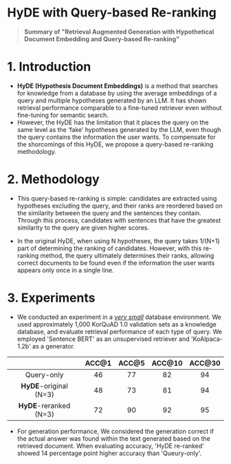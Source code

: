# HyDE with Query-based Re-ranking
> __Summary of "Retrieval Augmented Generation with Hypothetical Document Embedding and Query-based Re-ranking"__

# 1. Introduction
- __HyDE (Hypothesis Document Embeddings)__ is a method that searches for knowledge from a database by using the average embeddings of a query and multiple hypotheses generated by an LLM. It has shown retrieval performance comparable to a fine-tuned retriever even without fine-tuning for semantic search.
- However, the HyDE has the limitation that it places the query on the same level as the ‘fake’ hypotheses generated by the LLM, even though the query contains the information the user wants. To compensate for the shorcomings of this HyDE, we propose a query-based re-ranking methodology.

# 2. Methodology
- This query-based re-ranking is simple: candidates are extracted using hypotheses excluding the query, and their ranks are reordered based on the similarity between the query and the sentences they contain. Through this process, candidates with sentences that have the greatest similarity to the query are given higher scores.
  
- In the original HyDE, when using N hypotheses, the query takes 1/(N+1) part of determining the ranking of candidates. However, with this re-ranking method, the query ultimately determines their ranks, allowing correct documents to be found even if the information the user wants appears only once in a single line. 

# 3. Experiments
- We conducted an experiment in a <ins>*very small*</ins> database environment. We used approximately 1,000 KorQuAD 1.0 validation sets as a knowledge database, and evaluate retrieval performance of each type of query. We employed 'Sentence BERT' as an unsupervised retriever and 'KoAlpaca-1.2b' as a generator.

||ACC@1|ACC@5|ACC@10|ACC@30| 
|:---:|:---:|:---:|:---:|:---:|
|Query-only|46|77|82|94|
|__HyDE__-original (N=3)|48|73|81|94|
|__HyDE__-reranked (N=3)|72|90|92|95|

- For generation performance, We considered the generation correct if the actual answer was found within the text generated based on the retrieved document. When evaluating accuracy, 'HyDE re-ranked' showed 14 percentage point higher accuracy than 'Queury-only'. 
